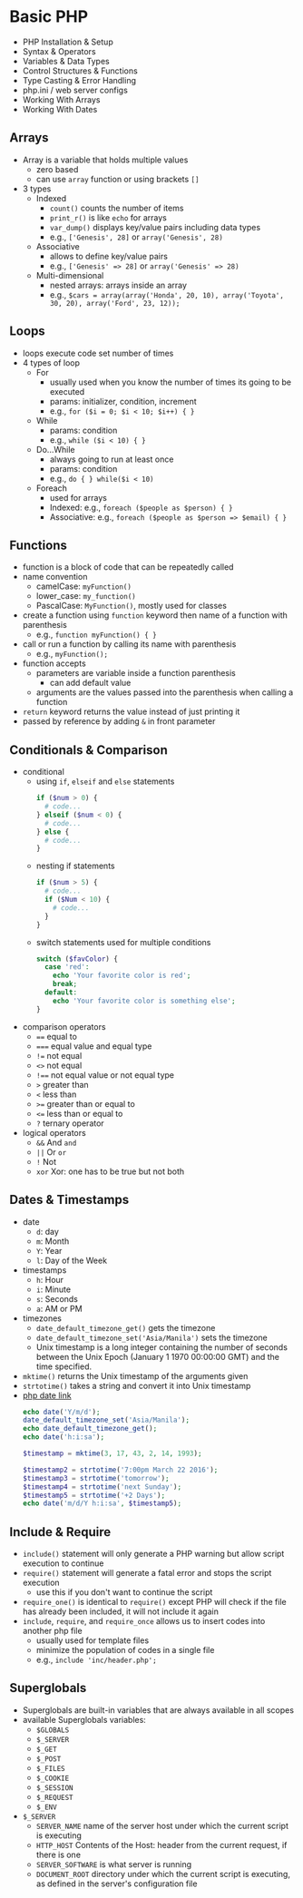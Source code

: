 # Basic PHP

- PHP Installation & Setup
- Syntax & Operators
- Variables & Data Types
- Control Structures & Functions
- Type Casting & Error Handling
- php.ini / web server configs
- Working With Arrays
- Working With Dates


## Arrays

- Array is a variable that holds multiple values
  - zero based
  - can use `array` function or using brackets `[]`
- 3 types
  - Indexed
    - `count()` counts the number of items
    - `print_r()` is like `echo` for arrays
    - `var_dump()` displays key/value pairs including data types
    - e.g., `['Genesis', 28]` or `array('Genesis', 28)`
  - Associative
    - allows to define key/value pairs
    - e.g., `['Genesis' => 28]` or `array('Genesis' => 28)`
  - Multi-dimensional
    - nested arrays: arrays inside an array
    - e.g., `$cars = array(array('Honda', 20, 10), array('Toyota', 30, 20), array('Ford', 23, 12));`


## Loops

- loops execute code set number of times
- 4 types of loop
  - For
    - usually used when you know the number of times its going to be executed
    - params: initializer, condition, increment
    - e.g., `for ($i = 0; $i < 10; $i++) { }`
  - While
    - params: condition
    - e.g., `while ($i < 10) { }`
  - Do...While
    - always going to run at least once
    - params: condition
    - e.g., `do { } while($i < 10)`
  - Foreach
    - used for arrays
    - Indexed: e.g., `foreach ($people as $person) { }`
    - Associative: e.g., `foreach ($people as $person => $email) { }`


## Functions

- function is a block of code that can be repeatedly called
- name convention
  - camelCase: `myFunction()`
  - lower_case: `my_function()`
  - PascalCase: `MyFunction()`, mostly used for classes
- create a function using `function` keyword then name of a function with parenthesis
  - e.g., `function myFunction() { }`
- call or run a function by calling its name with parenthesis
  - e.g., `myFunction();`
- function accepts
  - parameters are variable inside a function parenthesis
    - can add default value
  - arguments are the values passed into the parenthesis when calling a function
- `return` keyword returns the value instead of just printing it
- passed by reference by adding `&` in front parameter


## Conditionals & Comparison

- conditional
  - using `if`, `elseif` and `else` statements
    ```php
    if ($num > 0) {
      # code...
    } elseif ($num < 0) {
      # code...
    } else {
      # code...
    }
    ```
  - nesting if statements
    ```php
    if ($num > 5) {
      # code...
      if ($Num < 10) {
        # code...
      }
    }
    ```
  - switch statements used for multiple conditions
    ```php
    switch ($favColor) {
      case 'red':
        echo 'Your favorite color is red';
        break;
      default:
        echo 'Your favorite color is something else';
    }
    ```
- comparison operators
  - `==` equal to
  - `===` equal value and equal type
  - `!=` not equal
  - `<>` not equal
  - `!==` not equal value or not equal type
  - `>` greater than
  - `<` less than
  - `>=` greater than or equal to
  - `<=` less than or equal to
  - `?` ternary operator
- logical operators
  - `&&` And `and`
  - `||` Or `or`
  - `!`	Not
  - `xor` Xor: one has to be true but not both


## Dates & Timestamps

- date
  - `d`: day
  - `m`: Month
  - `Y`: Year
  - `l`: Day of the Week
- timestamps
  - `h`: Hour
  - `i`: Minute
  - `s`: Seconds
  - `a`: AM or PM
- timezones
  - `date_default_timezone_get()` gets the timezone
  - `date_default_timezone_set('Asia/Manila')` sets the timezone
  - Unix timestamp is a long integer containing the number of seconds between the Unix Epoch (January 1 1970 00:00:00 GMT) and the time specified.
- `mktime()` returns the Unix timestamp of the arguments given
- `strtotime()` takes a string and convert it into Unix timestamp
- [php date link](https://www.php.net/manual/en/function.date.php)
  ```php
  echo date('Y/m/d');
  date_default_timezone_set('Asia/Manila');
  echo date_default_timezone_get();
  echo date('h:i:sa');

  $timestamp = mktime(3, 17, 43, 2, 14, 1993);

  $timestamp2 = strtotime('7:00pm March 22 2016');
  $timestamp3 = strtotime('tomorrow');
  $timestamp4 = strtotime('next Sunday');
  $timestamp5 = strtotime('+2 Days');
  echo date('m/d/Y h:i:sa', $timestamp5);
  ```


## Include & Require


- `include()` statement will only generate a PHP warning but allow script execution to continue
- `require()` statement will generate a fatal error and stops the script execution
  - use this if you don't want to continue the script
- `require_one()` is identical to `require()` except PHP will check if the file has already been included, it will not include it again
- `include`, `require`, and `require_once` allows us to insert codes into another php file
  - usually used for template files
  - minimize the population of codes in a single file
  - e.g., `include 'inc/header.php';`


## Superglobals

- Superglobals are built-in variables that are always available in all scopes
- available Superglobals variables:
  - `$GLOBALS`
  - `$_SERVER`
  - `$_GET`
  - `$_POST`
  - `$_FILES`
  - `$_COOKIE`
  - `$_SESSION`
  - `$_REQUEST`
  - `$_ENV`
- `$_SERVER`
  - `SERVER_NAME` name of the server host under which the current script is executing
  - `HTTP_HOST` Contents of the Host: header from the current request, if there is one
  - `SERVER_SOFTWARE` is what server is running
  - `DOCUMENT_ROOT` directory under which the current script is executing, as defined in the server's configuration file
